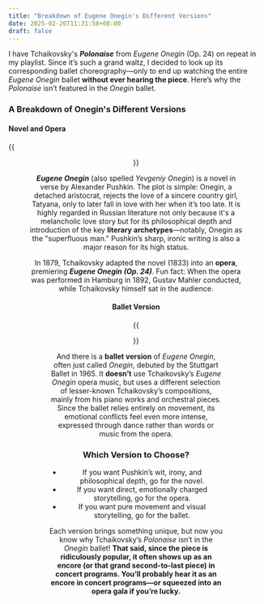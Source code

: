 ```yaml
---
title: "Breakdown of Eugene Onegin's Different Versions"
date: 2025-02-26T11:31:58+08:00
draft: false
---
```


I have Tchaikovsky's ***Polonaise*** from *Eugene Onegin* (Op. 24) on repeat in my playlist. Since it’s such a grand waltz, I decided to look up its corresponding ballet choreography—only to end up watching the entire *Eugene Onegin* ballet **without ever hearing the piece**. Here’s why the *Polonaise* isn’t featured in the *Onegin* ballet.

### A Breakdown of Onegin's Different Versions

#### Novel and Opera

{{<figure align="center" src="/art/onegin_portrait.jpeg" caption="Eugene Onegin's portrait by Pushkin, Wikipedia." width="80%">}}

***Eugene Onegin*** (also spelled *Yevgeniy Onegin*) is a novel in verse by Alexander Pushkin. The plot is simple: Onegin, a detached aristocrat, rejects the love of a sincere country girl, Tatyana, only to later fall in love with her when it’s too late. It is highly regarded in Russian literature not only because it's a melancholic love story but for its philosophical depth and introduction of the key **literary archetypes**—notably, Onegin as the "superfluous man." Pushkin’s sharp, ironic writing is also a major reason for its high status.

In 1879, Tchaikovsky adapted the novel (1833) into an **opera**, premiering ***Eugene Onegin (Op. 24)***. Fun fact: When the opera was performed in Hamburg in 1892, Gustav Mahler conducted, while Tchaikovsky himself sat in the audience.

#### Ballet Version

{{<figure align="center" src="/art/onegin_ballet.jpeg" caption="The Royal Ballet's Nela as Tatyana in Onegin, 2015 production, the ***Tatyana solo***. Watch [here](https://youtube.com/shorts/_nU0JsULCN8?si=MqYH2JcuPWW4X5wU)." width="100%">}}

And there is a **ballet version** of *Eugene Onegin*, often just called *Onegin*, debuted by the Stuttgart Ballet in 1965. It **doesn’t** use Tchaikovsky’s *Eugene Onegin* opera music, but uses a different selection of lesser-known Tchaikovsky’s compositions, mainly from his piano works and orchestral pieces. Since the ballet relies entirely on movement, its emotional conflicts feel even more intense, expressed through dance rather than words or music from the opera.

### Which Version to Choose?

- If you want Pushkin’s wit, irony, and philosophical depth, go for the novel.
- If you want direct, emotionally charged storytelling, go for the opera.
- If you want pure movement and visual storytelling, go for the ballet.

Each version brings something unique, but now you know why Tchaikovsky’s *Polonaise* isn’t in the *Onegin* ballet! **That said, since the piece is ridiculously popular, it often shows up as an encore (or that grand second-to-last piece) in concert programs. You’ll probably hear it as an encore in concert programs—or squeezed into an opera gala if you’re lucky.**

